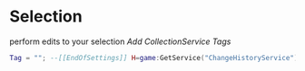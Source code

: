 # Selection
perform edits to your selection
*Add CollectionService Tags*
```lua
Tag = ""; --[[EndOfSettings]] H=game:GetService("ChangeHistoryService");S=game.Selection:Get();C=game:GetService("CollectionService");H:SetWaypoint("TagAddStart") for k,v in pairs(S)do C:AddTag(v,Tag) end H:SetWaypoint("TagAddEnd")
```
